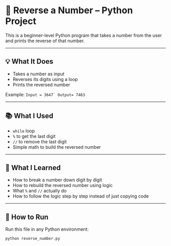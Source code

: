 # 🔁 Reverse a Number – Python Project

This is a beginner-level Python program that takes a number from the user and prints the reverse of that number.

---

## 💡 What It Does

- Takes a number as input
- Reverses its digits using a loop
- Prints the reversed number

Example:
```Input = 3647`
Output= 7463```

---

## 📚 What I Used

- `while` loop  
- `%` to get the last digit  
- `//` to remove the last digit  
- Simple math to build the reversed number  

---

## 🧠 What I Learned

- How to break a number down digit by digit  
- How to rebuild the reversed number using logic  
- What `%` and `//` actually do  
- How to follow the logic step by step instead of just copying code  

---

## 👀 How to Run

Run this file in any Python environment:
```bash
python reverse_number.py
